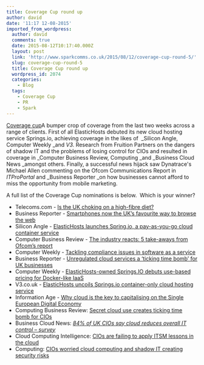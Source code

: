```yaml
---
title: Coverage Cup round up
author: david
date: '11:17 12-08-2015'
imported_from_wordpress:
  author: david
  comments: true
  date: 2015-08-12T10:17:40.000Z
  layout: post
  link: 'http://www.sparkcomms.co.uk/2015/08/12/coverage-cup-round-5/'
  slug: coverage-cup-round-5
  title: Coverage Cup round up
  wordpress_id: 2074
  categories:
    - Blog
  tags:
    - Coverage Cup
    - PR
    - Spark
---
```


[Coverage cup](Coverage-cup-167x300.jpg)A bumper crop of coverage from the last two weeks across a range of clients. First of all ElasticHosts debuted its new cloud hosting service Springs.io, achieving coverage in the likes of  _Silicon Angle, Computer Weekly _and _V3._ Research from Fruition Partners on the dangers of shadow IT and the problems of losing control for CIOs and resulted in coverage in _Computer Business Review, Computing _and _Business Cloud News _amongst others. Finally, a successful news hijack saw Dynatrace's Michael Allen commenting on the Ofcom Communications Report in _ITProPortal_ and _Business Reporter _on how businesses cannot afford to miss the opportunity from mobile marketing.

A full list of the Coverage Cup nominations is below.  Which is your winner?

  * Telecoms.com - [Is the UK choking on a high-fibre diet?](http://telecoms.com/opinion/is-the-uk-choking-on-a-high-fibre-diet/)
  * Business Reporter - [Smartphones now the UK’s favourite way to browse the web](http://business-reporter.co.uk/2015/08/06/smartphones-now-the-uks-favourite-way-to-browse-the-web/)
  * Silicon Angle - [ElasticHosts launches Spring.io, a pay-as-you-go cloud container service](http://siliconangle.com/blog/2015/07/31/elastichosts-launches-spring-io-a-pay-as-you-go-cloud-container-service/)
  * Computer Business Review - [The industry reacts: 5 take-aways from Ofcom’s report](http://www.cbronline.com/news/telecoms/connectivity/the-industry-reacts-5-take-aways-from-ofcoms-report-4641217)
  * Computer Weekly - [Tackling compliance issues in software as a service](http://www.computerweekly.com/feature/Tackling-compliance-issues-in-software-as-a-service)
  * Business Reporter - [Unregulated cloud services a ‘ticking time bomb’ for UK businesses](http://business-reporter.co.uk/2015/07/30/unregulated-cloud-services-a-ticking-time-bomb-for-uk-businesses/)
  * Computer Weekly - [ElasticHosts-owned Springs.IO debuts use-based pricing for Docker-like IaaS](http://www.computerweekly.com/news/4500250609/ElasticHosts-owned-SpringsIO-debuts-use-based-pricing-for-Docker-like-IaaS)
  * V3.co.uk - [ElasticHosts uncoils Springs.io container-only cloud hosting service](http://www.v3.co.uk/v3-uk/news/2419465/elastichosts-uncoils-springsio-container-only-cloud-hosting-service)
  * Information Age - [Why cloud is the key to capitalising on the Single European Digital Economy](http://www.information-age.com/it-management/strategy-and-innovation/123459906/why-cloud-key-capitalising-single-european-digital-economy#sthash.ESIRqurt.dpuf)
  * Computing Business Review: [Secret cloud use creates ticking time bomb for CIOs](http://www.cbronline.com/news/cloud/public/secret-cloud-use-creates-ticking-time-bomb-for-cios-4632869)
  * Business Cloud News: _[84% of UK CIOs say cloud reduces overall IT control – survey](http://www.businesscloudnews.com/2015/07/27/84-of-uk-cios-say-cloud-reduces-overall-it-control-survey/)_
  * Cloud Computing Intelligence: [CIOs are failing to apply ITSM lessons in the cloud](http://www.cloudcomputingintelligence.com/item/2314-cios-are-failing-to-apply-itsm-lessons-in-the-cloud)
  * Computing: [CIOs worried cloud computing and shadow IT creating security risks](http://www.computing.co.uk/ctg/news/2419409/cios-worried-cloud-computing-and-shadow-it-creating-security-risks)
